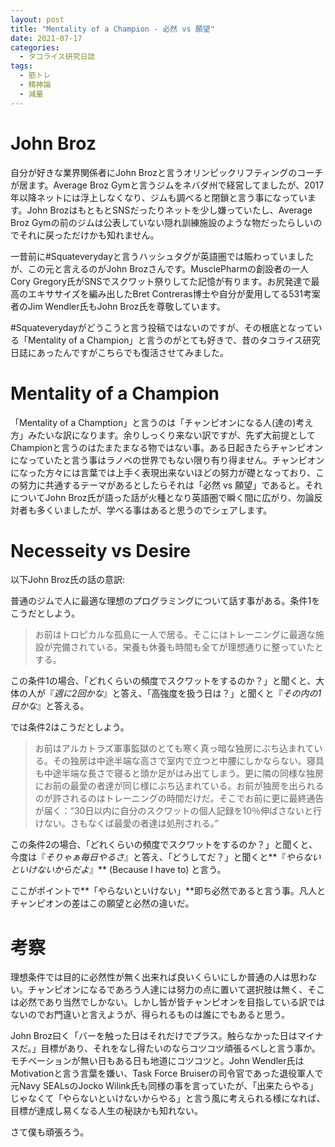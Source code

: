```yaml
---
layout: post
title: "Mentality of a Champion - 必然 vs 願望"
date: 2021-07-17
categories:
  - タコライス研究日誌
tags:
  - 筋トレ
  - 精神論
  - 減量
---
```


# John Broz
自分が好きな業界関係者にJohn Brozと言うオリンピックリフティングのコーチが居ます。Average Broz Gymと言うジムをネバダ州で経営してましたが、2017年以降ネットには浮上しなくなり、ジムも調べると閉鎖と言う事になっています。John BrozはもともとSNSだったりネットを少し嫌っていたし、Average Broz Gymの前のジムは公表していない隠れ訓練施設のような物だったらしいのでそれに戻っただけかも知れません。

一昔前に#Squateverydayと言うハッシュタグが英語圏では賑わっていましたが、この元と言えるのがJohn Brozさんです。MusclePharmの創設者の一人Cory Gregory氏がSNSでスクワット祭りしてた記憶が有ります。お尻発達で最高のエキササイズを編み出したBret Contreras博士や自分が愛用してる531考案者のJim Wendler氏もJohn Broz氏を尊敬しています。

#Squateverydayがどうこうと言う投稿ではないのですが、その根底となっている「Mentality of a Champion」と言うのがとても好きで、昔のタコライス研究日誌にあったんですがこちらでも復活させてみました。

# Mentality of a Champion
「Mentality of a Chamption」と言うのは「チャンピオンになる人(達の)考え方」みたいな訳になります。余りしっくり来ない訳ですが、先ず大前提としてChampionと言うのはたまたまなる物ではない事。ある日起きたらチャンピオンになっていたと言う事はラノベの世界でもない限り有り得ません。チャンピオンになった方々には言葉では上手く表現出来ないほどの努力が礎となっており、この努力に共通するテーマがあるとしたらそれは「必然 vs 願望」であると。それについてJohn Broz氏が語った話が火種となり英語圏で瞬く間に広がり、勿論反対者も多くいましたが、学べる事はあると思うのでシェアします。

# Necesseity vs Desire

以下John Broz氏の話の意訳:

普通のジムで人に最適な理想のプログラミングについて話す事がある。条件1をこうだとしよう。

> お前はトロピカルな孤島に一人で居る。そこにはトレーニングに最適な施設が完備されている。栄養も休養も時間も全てが理想通りに整っていたとする。

この条件1の場合、「どれくらいの頻度でスクワットをするのか？」と聞くと、大体の人が『*週に2回かな*』と答え、「高強度を扱う日は？」と聞くと『*その内の1日かな*』と答える。

では条件2はこうだとしよう。

> お前はアルカトラズ軍事監獄のとても寒く真っ暗な独房にぶち込まれている。その独房は中途半端な高さで室内で立つと中腰にしかならない。寝具も中途半端な長さで寝ると頭か足がはみ出てしまう。更に隣の同様な独房にお前の最愛の者達が同じ様にぶち込まれている。お前が独房を出られるのが許されるのはトレーニングの時間だけだ。そこでお前に更に最終通告が届く：“30日以内に自分のスクワットの個人記録を10％伸ばさないと行けない。さもなくば最愛の者達は処刑される。”

この条件2の場合、「どれくらいの頻度でスクワットをするのか？」と聞くと、今度は『*そりゃぁ毎日やるさ*』と答え、「どうしてだ？」と聞くと**『*やらないといけないからだよ*』** (Because I have to) と言う。

ここがポイントで**「やらないといけない」**即ち必然であると言う事。凡人とチャンピオンの差はこの願望と必然の違いだ。

# 考察

理想条件では目的に必然性が無く出来れば良いくらいにしか普通の人は思わない。チャンピオンになるであろう人達には努力の点に置いて選択肢は無く、そこは必然であり当然でしかない。しかし皆が皆チャンピオンを目指している訳ではないのでお門違いと言えようが、得られるものは誰にでもあると思う。

John Broz曰く「バーを触った日はそれだけでプラス。触らなかった日はマイナスだ。」目標があり、それをなし得たいのならコツコツ頑張るべしと言う事か。モチベーションが無い日もある日も地道にコツコツと。John Wendler氏はMotivationと言う言葉を嫌い、Task Force Bruiserの司令官であった退役軍人で元Navy SEALsのJocko Wilink氏も同様の事を言っていたが、「出来たらやる」じゃなくて「やらないといけないからやる」と言う風に考えられる様になれば、目標が達成し易くなる人生の秘訣かも知れない。

さて僕も頑張ろう。
